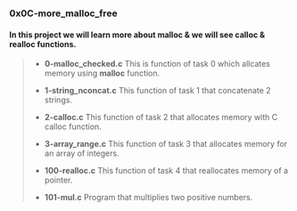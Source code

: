 ### 0x0C-more_malloc_free

#### In this project we will learn more about **malloc** & we will see **calloc & realloc** functions.

> - **0-malloc_checked.c** This is function of task 0 which allcates memory using **malloc** function.
>
> - **1-string_nconcat.c** This function of task 1 that concatenate 2 strings.
>
> - **2-calloc.c** This function of task 2 that allocates memory with C calloc function.
>
> - **3-array_range.c** This function of task 3 that allocates memory for an array of integers.
>
> - **100-realloc.c** This function of task 4 that reallocates memory of a pointer.
>
> - **101-mul.c** Program that multiplies two positive numbers.
